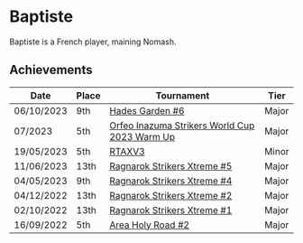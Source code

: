 # Baptiste

Baptiste is a French player, maining Nomash.

## Achievements

|Date|Place|Tournament|Tier|
|-|-|-|-|
| 06/10/2023 | 9th | [Hades Garden #6](/inapedia/tournaments/hg/hg6.md) | Major |
| 07/2023 | 5th | [Orfeo Inazuma Strikers World Cup 2023 Warm Up](/inapedia/tournaments/misc/orfeowc.md) | Major |
| 19/05/2023 | 5th | [RTAXV3](/inapedia/tournaments/rtaxv/rtaxv3.md) | Minor |
| 11/06/2023 | 13th | [Ragnarok Strikers Xtreme #5](/inapedia/tournaments/ragna/ragnax5.md) | Major |
| 04/05/2023 | 9th | [Ragnarok Strikers Xtreme #4](/inapedia/tournaments/ragna/ragnax4.md) | Major |
| 04/12/2022 | 13th | [Ragnarok Strikers Xtreme #2](/inapedia/tournaments/ragna/ragnax2.md) | Major |
| 02/10/2022 | 13th | [Ragnarok Strikers Xtreme #1](/inapedia/tournaments/ragna/ragnax1.md) | Major |
| 16/09/2022 | 5th | [Area Holy Road #2](/inapedia/tournaments/misc/holyroad2.md) | Major |


